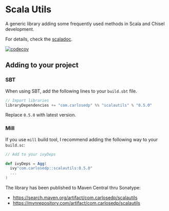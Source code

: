 # Scala Utils

A generic library adding some frequently used methods in Scala and Chisel development.

For details, check the  [scaladoc](https://www.javadoc.io/doc/com.carlosedp/scalautils_2.13/latest/com/carlosedp/scalautils/index.html).

[![codecov](https://codecov.io/gh/carlosedp/scalautils/branch/main/graph/badge.svg?token=YNEKF3OO04)](https://codecov.io/gh/carlosedp/scalautils)

## Adding to your project

### SBT

When using SBT, add the following lines to your `build.sbt` file.

```scala
// Import libraries
libraryDependencies += "com.carlosedp" %% "scalautils" % "0.5.0"
```

Replace `0.5.0` with latest version.

### Mill

If you use `mill` build tool, I recommend adding the following way to your `build.sc`:

```scala
// Add to your ivyDeps

def ivyDeps = Agg(
  ivy"com.carlosedp::scalautils:0.5.0"
  ...
)
```

The library has been published to Maven Central thru Sonatype:

* <https://search.maven.org/artifact/com.carlosedp/scalautils>
* <https://mvnrepository.com/artifact/com.carlosedp/scalautils>
